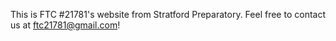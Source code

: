 This is FTC #21781's website from Stratford Preparatory. Feel free to contact us at ftc21781@gmail.com!
